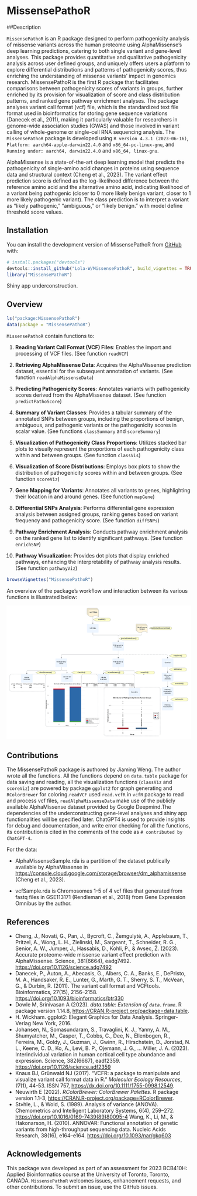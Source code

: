 
<!-- README.md is generated from README.Rmd. Please edit that file -->

# MissensePathoR

<!-- badges: start -->
<!-- badges: end -->

\##Description

`MissensePathoR` is an R package designed to perform pathogenicity
analysis of missense variants across the human proteome using
AlphaMissense’s deep learning predictions, catering to both single
variant and gene-level analyses. This package provides quantitative and
qualitative pathogenicity analysis across user defined groups, and
uniquely offers users a platform to explore differential distributions
and patterns of pathogenicity scores, thus enriching the understanding
of missense variants’ impact in genomics research. MissensePathoR is the
first R package that facilitates comparisons between pathogenicity
scores of variants in groups, further enriched by its provision for
visualization of score and class distribution patterns, and ranked gene
pathway enrichment analyses. The package analyses variant call format
(vcf) file, which is the standardized text file format used in
bioinformatics for storing gene sequence variations (Danecek et al.,
2011), making it particularly valuable for researchers in genome-wide
association studies (GWAS) and those involved in variant calling of
whole-genome or single-cell RNA sequencing analysis. The
`MissensePathoR` package is developed using
`R version 4.3.1 (2023-06-16)`, `Platform: aarch64-apple-darwin22.4.0`
and `x86_64-pc-linux-gnu`, and `Running under: aarch64, darwin22.4.0`
and `x86_64, linux-gnu`.

AlphaMissense is a state-of-the-art deep learning model that predicts
the pathogenicity of single-amino acid changes in proteins using
sequence data and structural context (Cheng et al., 2023). The variant
effect prediction score is defined as the log-likelihood difference
between the reference amino acid and the alternative amino acid,
indicating likelihood of a variant being pathogenic (closer to 0 more
likely benign variant, closer to 1 more likely pathogenic variant). The
class prediction is to interpret a variant as “likely pathogenic,”
“ambiguous,” or “likely benign.” with model define threshold score
values.

## Installation

You can install the development version of MissensePathoR from
[GitHub](https://github.com/) with:

``` r
# install.packages("devtools")
devtools::install_github("Lola-W/MissensePathoR", build_vignettes = TRUE)
library("MissensePathoR")
```

Shiny app underconstruction.

## Overview

``` r
ls("package:MissensePathoR")
data(package = "MissensePathoR")
```

`MissensePathoR` contain functions to:

1.  **Reading Variant Call Format (VCF) Files**: Enables the import and
    processing of VCF files. (See function `readVCF`)

2.  **Retrieving AlphaMissense Data**: Acquires the AlphaMissense
    prediction dataset, essential for the subsequent annotation of
    variants. (See function `readAlphaMissenseData`)

3.  **Predicting Pathogenicity Scores**: Annotates variants with
    pathogenicity scores derived from the AlphaMissense dataset. (See
    function `predictPathoScore`)

4.  **Summary of Variant Classes**: Provides a tabular summary of the
    annotated SNPs between groups, including the proportions of benign,
    ambiguous, and pathogenic variants or the pathogenicity scores in
    scalar value. (See functions `classSummary` and `scoreSummary`)

5.  **Visualization of Pathogenicity Class Proportions**: Utilizes
    stacked bar plots to visually represent the proportions of each
    pathogenicity class within and between groups. (See function
    `classVis`)

6.  **Visualization of Score Distributions**: Employs box plots to show
    the distribution of pathogenicity scores within and between groups.
    (See function `scoreViz`)

7.  **Gene Mapping for Variants**: Annotates all variants to genes,
    highlighting their location in and around genes. (See function
    `mapGene`)

8.  **Differential SNPs Analysis**: Performs differential gene
    expression analysis between assigned groups, ranking genes based on
    variant frequency and pathogenicity score. (See function `diffSNPs`)

9.  **Pathway Enrichment Analysis**: Conducts pathway enrichment
    analysis on the ranked gene list to identify significant pathways.
    (See function `enrichSNP`)

10. **Pathway Visualization**: Provides dot plots that display enriched
    pathways, enhancing the interpretability of pathway analysis
    results. (See function `pathwayViz`)

``` r
browseVignettes("MissensePathoR")
```

An overview of the package’s workflow and interaction between its
various functions is illustrated below:

![](./inst/extdata/Overview_flowchart.png)

## Contributions

The MissensePathoR package is authored by Jiaming Weng. The author wrote
all the functions. All the functions depend on `data.table` package for
data saving and reading, all the visualization functions (`classViz` and
`scoreViz`) are powered by package `ggplot2` for graph generating and
`RColorBrewer` for coloring.`readVCF` used `read.vcfR` in `vcfR` package
to read and process vcf files, `readAlphaMissenseData` make use of the
publicly available AlphaMissense dataset provided by Google Deepmind.The
dependencies of the underconstructing gene-level analyses and shiny app
functionalities will be specified later. ChatGPT4 is used to provide
insights for debug and documentation, and write error checking for all
the functions, its contribution is cited in the comments of the code as
`# contributed by ChatGPT-4`.

For the data:

- AlphaMissenseSample.rda is a partition of the dataset publically
  available by AlphaMissense in
  <https://console.cloud.google.com/storage/browser/dm_alphamissense>
  (Cheng et al., 2023).

- vcfSample.rda is Chromosomes 1-5 of 4 vcf files that generated from
  fastq files in GSE113171 (Rendleman et al., 2018) from Gene Expression
  Omnibus by the author.

## References

- Cheng, J., Novati, G., Pan, J., Bycroft, C., Žemgulytė, A., Applebaum,
  T., Pritzel, A., Wong, L. H., Zielinski, M., Sargeant, T.,
  Schneider, R. G., Senior, A. W., Jumper, J., Hassabis, D., Kohli, P.,
  & Avsec, Ž. (2023). Accurate proteome-wide missense variant effect
  prediction with AlphaMissense. Science, 381(6664), eadg7492.
  <https://doi.org/10.1126/science.adg7492>
- Danecek, P., Auton, A., Abecasis, G., Albers, C. A., Banks, E.,
  DePristo, M. A., Handsaker, R. E., Lunter, G., Marth, G. T.,
  Sherry, S. T., McVean, G., & Durbin, R. (2011). The variant call
  format and VCFtools. Bioinformatics, 27(15), 2156–2158.
  <https://doi.org/10.1093/bioinformatics/btr330>
- Dowle M, Srinivasan A (2023). *data.table: Extension of `data.frame`*.
  R package version 1.14.8,
  <https://CRAN.R-project.org/package=data.table>.
- H. Wickham. ggplot2: Elegant Graphics for Data Analysis.
  Springer-Verlag New York, 2016.
- Johansen, N., Somasundaram, S., Travaglini, K. J., Yanny, A. M.,
  Shumyatcher, M., Casper, T., Cobbs, C., Dee, N., Ellenbogen, R.,
  Ferreira, M., Goldy, J., Guzman, J., Gwinn, R., Hirschstein, D.,
  Jorstad, N. L., Keene, C. D., Ko, A., Levi, B. P., Ojemann, J. G., …
  Miller, J. A. (2023). Interindividual variation in human cortical cell
  type abundance and expression. Science, 382(6667), eadf2359.
  <https://doi.org/10.1126/science.adf2359>
- Knaus BJ, Grünwald NJ (2017). “VCFR: a package to manipulate and
  visualize variant call format data in R.” *Molecular Ecology
  Resources*, *17*(1), 44-53. ISSN 757,
  <https://dx.doi.org/10.1111/1755-0998.12549>.
- Neuwirth E (2022). *RColorBrewer: ColorBrewer Palettes*. R package
  version 1.1-3, <https://CRAN.R-project.org/package=RColorBrewer>.
- St»hle, L., & Wold, S. (1989). Analysis of variance (ANOVA).
  Chemometrics and Intelligent Laboratory Systems, 6(4), 259–272.
  <https://doi.org/10.1016/0169-7439(89)80095-4> Wang, K., Li, M., &
  Hakonarson, H. (2010). ANNOVAR: Functional annotation of genetic
  variants from high-throughput sequencing data. Nucleic Acids Research,
  38(16), e164–e164. <https://doi.org/10.1093/nar/gkq603>

## Acknowledgements

This package was developed as part of an assessment for 2023 BCB410H:
Applied Bioinformatics course at the University of Toronto, Toronto,
CANADA. `MissensePathoR` welcomes issues, enhancement requests, and
other contributions. To submit an issue, use the GitHub issues.
